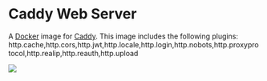 # Caddy Web Server

A [Docker](http://docker.com) image for [Caddy](http://caddyserver.com). This image includes the following plugins: http.cache,http.cors,http.jwt,http.locale,http.login,http.nobots,http.proxyprotocol,http.realip,http.reauth,http.upload

[![](https://images.microbadger.com/badges/image/luxaeterna/caddy.svg)](https://microbadger.com/images/luxaeterna/caddy "Get your own image badge on microbadger.com")
